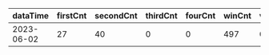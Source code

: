 |dataTime|firstCnt|secondCnt|thirdCnt|fourCnt|winCnt|vrate|wrate|
|-|-|-|-|-|-|-|-|
|2023-06-02|27|40|0|0|497|0%|0%|